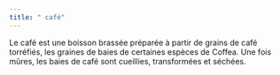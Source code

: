 ```yaml
---
title: " café"
---
```

Le café est une boisson brassée préparée à partir de grains de café torréfiés, les graines de baies de certaines espèces de Coffea. Une fois mûres, les baies de café sont cueillies, transformées et séchées.